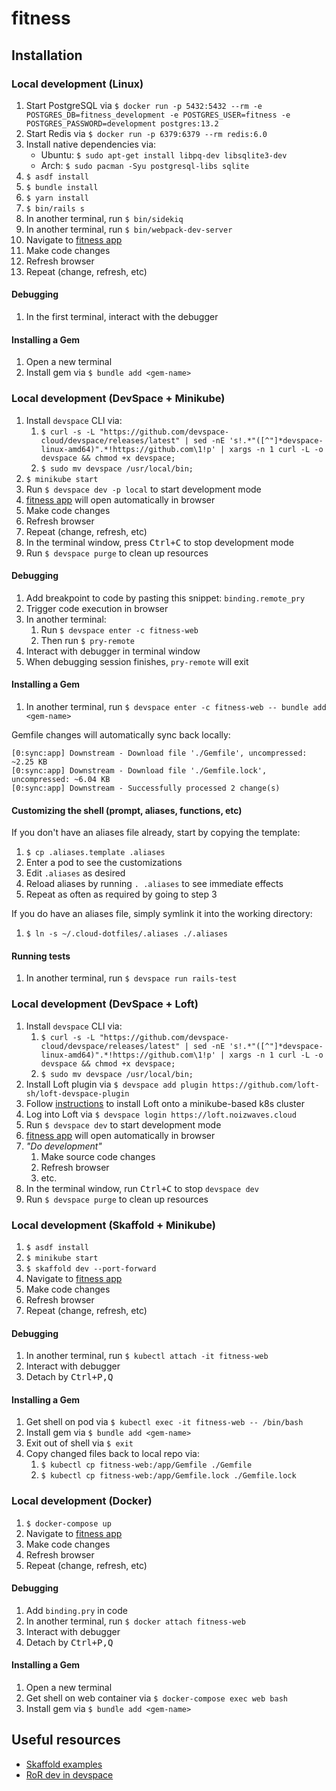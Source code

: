 # fitness

## Installation

### Local development (Linux)
1.  Start PostgreSQL via `$ docker run -p 5432:5432 --rm -e POSTGRES_DB=fitness_development -e POSTGRES_USER=fitness -e POSTGRES_PASSWORD=development postgres:13.2`
1.  Start Redis via `$ docker run -p 6379:6379 --rm redis:6.0`
1.  Install native dependencies via:
    - Ubuntu: `$ sudo apt-get install libpq-dev libsqlite3-dev`
    - Arch: `$ sudo pacman -Syu postgresql-libs sqlite`
1.  `$ asdf install`
1.  `$ bundle install`
1.  `$ yarn install`
1.  `$ bin/rails s`
1.  In another terminal, run `$ bin/sidekiq`
1.  In another terminal, run `$ bin/webpack-dev-server`
1.  Navigate to [fitness app](https://localhost:3000)
1.  Make code changes
1.  Refresh browser
1.  Repeat (change, refresh, etc)

#### Debugging
1.  In the first terminal, interact with the debugger

#### Installing a Gem
1.  Open a new terminal
1.  Install gem via `$ bundle add <gem-name>`

### Local development (DevSpace + Minikube)
1.  Install `devspace` CLI via:
    1.  `$ curl -s -L "https://github.com/devspace-cloud/devspace/releases/latest" | sed -nE 's!.*"([^"]*devspace-linux-amd64)".*!https://github.com\1!p' | xargs -n 1 curl -L -o devspace && chmod +x devspace;`
    1.  `$ sudo mv devspace /usr/local/bin;`
1.  `$ minikube start`
1.  Run `$ devspace dev -p local` to start development mode
1.  [fitness app](http://localhost:3000) will open automatically in browser
1.  Make code changes
1.  Refresh browser
1.  Repeat (change, refresh, etc)
1.  In the terminal window, press <kbd>Ctrl+C</kbd> to stop development mode
1.  Run `$ devspace purge` to clean up resources

#### Debugging
1.  Add breakpoint to code by pasting this snippet: `binding.remote_pry`
1.  Trigger code execution in browser
1.  In another terminal:
    1.  Run `$ devspace enter -c fitness-web`
    1.  Then run `$ pry-remote`
1.  Interact with debugger in terminal window
1.  When debugging session finishes, `pry-remote` will exit

#### Installing a Gem
1.  In another terminal, run `$ devspace enter -c fitness-web -- bundle add <gem-name>`

Gemfile changes will automatically sync back locally:
```
[0:sync:app] Downstream - Download file './Gemfile', uncompressed: ~2.25 KB
[0:sync:app] Downstream - Download file './Gemfile.lock', uncompressed: ~6.04 KB
[0:sync:app] Downstream - Successfully processed 2 change(s)
```

#### Customizing the shell (prompt, aliases, functions, etc)

If you don't have an aliases file already, start by copying the template:
1.  `$ cp .aliases.template .aliases`
1.  Enter a pod to see the customizations
1.  Edit `.aliases` as desired
1.  Reload aliases by running `. .aliases` to see immediate effects
1.  Repeat as often as required by going to step 3

If you do have an aliases file, simply symlink it into the working directory:
1.  `$ ln -s ~/.cloud-dotfiles/.aliases ./.aliases`

#### Running tests
1.  In another terminal, run `$ devspace run rails-test`

### Local development (DevSpace + Loft)
1.  Install `devspace` CLI via:
    1.  `$ curl -s -L "https://github.com/devspace-cloud/devspace/releases/latest" | sed -nE 's!.*"([^"]*devspace-linux-amd64)".*!https://github.com\1!p' | xargs -n 1 curl -L -o devspace && chmod +x devspace;`
    1.  `$ sudo mv devspace /usr/local/bin;`
1.  Install Loft plugin via `$ devspace add plugin https://github.com/loft-sh/loft-devspace-plugin`
1.  Follow [instructions](./cluster/README.md) to install Loft onto a minikube-based k8s cluster
1.  Log into Loft via `$ devspace login https://loft.noizwaves.cloud`
1.  Run `$ devspace dev` to start development mode
1.  [fitness app](http://localhost:3000) will open automatically in browser
1.  _"Do development"_
    1.  Make source code changes
    1.  Refresh browser
    1.  etc.
1.  In the terminal window, run <kbd>Ctrl+C</kbd> to stop `devspace dev`
1.  Run `$ devspace purge` to clean up resources

### Local development (Skaffold + Minikube)
1.  `$ asdf install`
1.  `$ minikube start`
1.  `$ skaffold dev --port-forward`
1.  Navigate to [fitness app](http://localhost:3000)
1.  Make code changes
1.  Refresh browser
1.  Repeat (change, refresh, etc)

#### Debugging
1.  In another terminal, run `$ kubectl attach -it fitness-web`
1.  Interact with debugger
1.  Detach by <kbd>Ctrl+P,Q</kbd>

#### Installing a Gem
1.  Get shell on pod via `$ kubectl exec -it fitness-web -- /bin/bash`
1.  Install gem via `$ bundle add <gem-name>`
1.  Exit out of shell via `$ exit`
1.  Copy changed files back to local repo via:
    1.  `$ kubectl cp fitness-web:/app/Gemfile ./Gemfile`
    1.  `$ kubectl cp fitness-web:/app/Gemfile.lock ./Gemfile.lock`

### Local development (Docker)
1.  `$ docker-compose up`
1.  Navigate to [fitness app](https://localhost:3000)
1.  Make code changes
1.  Refresh browser
1.  Repeat (change, refresh, etc)

#### Debugging
1.  Add `binding.pry` in code
1.  In another terminal, run `$ docker attach fitness-web`
1.  Interact with debugger
1.  Detach by <kbd>Ctrl+P,Q</kbd>

#### Installing a Gem
1.  Open a new terminal
1.  Get shell on web container via `$ docker-compose exec web bash`
1.  Install gem via `$ bundle add <gem-name>`

## Useful resources

- [Skaffold examples](https://github.com/GoogleContainerTools/skaffold/tree/master/examples)
- [RoR dev in devspace](https://devspace.cloud/blog/2019/10/21/deploy-ruby-on-rails-to-kubernetes)
